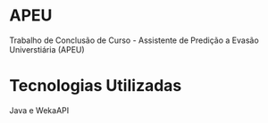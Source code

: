 # APEU
Trabalho de Conclusão de Curso - Assistente de Predição a Evasão Universtiária (APEU)

# Tecnologias Utilizadas
Java e WekaAPI
